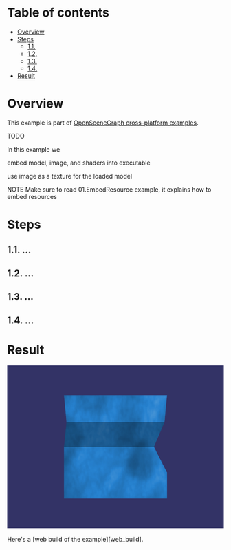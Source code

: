 
# Table of contents

* [Overview](#overview)
* [Steps](#steps)
    * [1.1. ](#generate)
    * [1.2. ](#reference)
    * [1.3. ](#stream)
    * [1.4. ](#load)
* [Result](#result)

<a name="overview"/>

# Overview

This example is part of [OpenSceneGraph cross-platform examples][osgcpe].

TODO

In this example we 

embed model, image, and shaders into executable

use image as a texture for the loaded model


NOTE Make sure to read 01.EmbedResource example, it explains how to embed resources


<a name="steps"/>

# Steps

<a name="generate"/>

## 1.1. ...


<a name="reference"/>

## 1.2. ...


<a name="stream"/>

## 1.3. ...


<a name="load"/>

## 1.4. ...


<a name="result"/>

# Result

![Screenshot](shot.png)

Here's a [web build of the example][web_build].

[osgcpe]: https://github.com/OGStudio/openscenegraph-cross-platform-examples
[osgcpg]: https://github.com/OGStudio/openscenegraph-cross-platform-guide

